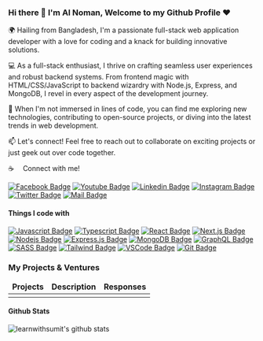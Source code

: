 ### Hi there 👋 I'm Al Noman, Welcome to my Github Profile :hearts:

<!--
**alnomanbd/alnomanbd** is a ✨ _special_ ✨ repository because its `README.md` (this file) appears on your GitHub profile. -->

🌍 Hailing from Bangladesh, I'm a passionate full-stack web application developer with a love for coding and a knack for building innovative solutions.

💻 As a full-stack enthusiast, I thrive on crafting seamless user experiences and robust backend systems. From frontend magic with HTML/CSS/JavaScript to backend wizardry with Node.js, Express, and MongoDB, I revel in every aspect of the development journey.

🚀 When I'm not immersed in lines of code, you can find me exploring new technologies, contributing to open-source projects, or diving into the latest trends in web development.

📫 Let's connect! Feel free to reach out to collaborate on exciting projects or just geek out over code together.

:coffee: &emsp;Connect with me!

[![Facebook Badge](https://img.shields.io/badge/Facebook-1877F2?style=for-the-badge&logo=facebook&logoColor=white)](https://facebook.com/alnoman.cse) [![Youtube Badge](https://img.shields.io/badge/YouTube-FF0000?style=for-the-badge&logo=youtube&logoColor=white)](https://youtube.com/alnomanbd) [![Linkedin Badge](https://img.shields.io/badge/LinkedIn-0077B5?style=for-the-badge&logo=linkedin&logoColor=white)](https://www.linkedin.com/in/alnoman.cse/) [![Instagram Badge](https://img.shields.io/badge/Instagram-E4405F?style=for-the-badge&logo=instagram&logoColor=white)](https://instagram.com/alnoman.cse) [![Twitter Badge](https://img.shields.io/badge/Twitter-1DA1F2?style=for-the-badge&logo=twitter&logoColor=white)](https://twitter.com/alnoman.cse) [![Mail Badge](https://img.shields.io/badge/Gmail-D14836?style=for-the-badge&logo=gmail&logoColor=white)](mailto:toalnoman@gmail.com)

#### Things I code with

[![Javascript Badge](https://img.shields.io/badge/-Javascript-F0DB4F?style=for-the-badge&labelColor=black&logo=javascript&logoColor=F0DB4F)](#) [![Typescript Badge](https://img.shields.io/badge/-Typescript-007acc?style=for-the-badge&labelColor=black&logo=typescript&logoColor=007acc)](#) [![React Badge](https://img.shields.io/badge/-React-61DBFB?style=for-the-badge&labelColor=black&logo=react&logoColor=61DBFB)](#) [![Next.js Badge](https://img.shields.io/badge/next.js-000000?style=for-the-badge&logo=nextdotjs&logoColor=white)](#) [![Nodejs Badge](https://img.shields.io/badge/-Nodejs-3C873A?style=for-the-badge&labelColor=black&logo=node.js&logoColor=3C873A)](#) [![Express.js Badge](https://img.shields.io/badge/Express.js-000000?style=for-the-badge&logo=express&logoColor=white)](#) [![MongoDB Badge](https://img.shields.io/badge/MongoDB-4EA94B?style=for-the-badge&logo=mongodb&logoColor=white)](#) [![GraphQL Badge](https://img.shields.io/badge/-GraphQl-e535ab?style=for-the-badge&labelColor=black&logo=node.js&logoColor=e535ab)](#) [![SASS Badge](https://img.shields.io/badge/Sass-CC6699?style=for-the-badge&logo=sass&logoColor=white)](#) [![Tailwind Badge](https://img.shields.io/badge/Tailwind%20CSS-092749?style=for-the-badge&logo=tailwindcss&logoColor=06B6D4&labelColor=000000)](#) [![VSCode Badge](https://img.shields.io/badge/Visual_Studio-5C2D91?style=for-the-badge&logo=visual%20studio&logoColor=white)](#) [![Git Badge](https://img.shields.io/badge/Git-F05032?style=for-the-badge&logo=git&logoColor=white)](#)

### My Projects & Ventures

<table>
  <thead align="center">
    <tr border: none;>
      <td><b>Projects</b></td>
      <td><b>Description</b></td>
      <td><b>Responses</b></td>
    </tr>
  </thead>
  <tbody>
    <tr>
      <td><a href="https://" target="_blank"></a></td>
      <td></td>
      <td></td>
    </tr>
  </tbody>
</table>

#### Github Stats

![learnwithsumit's github stats](https://github-readme-stats.vercel.app/api?username=alnomanbd&count_private=true&theme=tokyonight&hide=contribs,prs)
